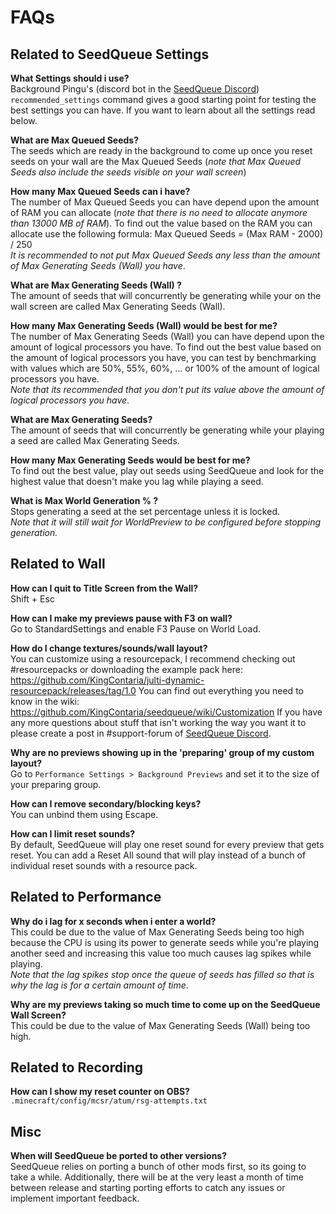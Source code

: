 # FAQs
## Related to SeedQueue Settings

**What Settings should i use?**  
Background Pingu's (discord bot in the [SeedQueue Discord](https://discord.gg/9P6PJkHCdU)) `recommended_settings` command gives a good starting point for testing the best settings you can have. If you want to learn about all the settings read below.

**What are Max Queued Seeds?**  
The seeds which are ready in the background to come up once you reset seeds on your wall are the Max Queued Seeds (*note that Max Queued Seeds also include the seeds visible on your wall screen*)

**How many Max Queued Seeds can i have?**  
The number of Max Queued Seeds you can have depend upon the amount of RAM you can allocate (*note that there is no need to allocate anymore than 13000 MB of RAM*). To find out the value based on the RAM you can allocate use the following formula: Max Queued Seeds = (Max RAM - 2000) / 250  
*It is recommended to not put Max Queued Seeds any less than the amount of Max Generating Seeds (Wall) you have*.

**What are Max Generating Seeds (Wall) ?**  
The amount of seeds that will concurrently be generating while your on the wall screen are called Max Generating Seeds (Wall).

**How many Max Generating Seeds (Wall) would be best for me?**  
The number of Max Generating Seeds (Wall) you can have depend upon the amount of logical processors you have. To find out the best value based on the amount of logical processors you have, you can test by benchmarking with values which are 50%, 55%, 60%, ... or 100% of the amount of logical processors you have.  
*Note that its recommended that you don't put its value above the amount of logical processors you have*.

**What are Max Generating Seeds?**  
The amount of seeds that will concurrently be generating while your playing a seed are called Max Generating Seeds.

**How many Max Generating Seeds would be best for me?**  
To find out the best value, play out seeds using SeedQueue and look for the highest value that doesn't make you lag while playing a seed.

**What is Max World Generation % ?**  
Stops generating a seed at the set percentage unless it is locked.  
*Note that it will still wait for WorldPreview to be configured before stopping generation.*

## Related to Wall

**How can I quit to Title Screen from the Wall?**  
Shift + Esc

**How can I make my previews pause with F3 on wall?**  
Go to StandardSettings and enable F3 Pause on World Load.

**How do I change textures/sounds/wall layout?**  
You can customize using a resourcepack,
I recommend checking out #resourcepacks or downloading the example pack here: <https://github.com/KingContaria/julti-dynamic-resourcepack/releases/tag/1.0>
You can find out everything you need to know in the wiki: <https://github.com/KingContaria/seedqueue/wiki/Customization>
If you have any more questions about stuff that isn't working the way you want it to please create a post in #support-forum of [SeedQueue Discord](https://discord.gg/9P6PJkHCdU).

**Why are no previews showing up in the 'preparing' group of my custom layout?**  
Go to `Performance Settings > Background Previews` and set it to the size of your preparing group.

**How can I remove secondary/blocking keys?**  
You can unbind them using Escape.

**How can I limit reset sounds?**  
By default, SeedQueue will play one reset sound for every preview that gets reset.
You can add a Reset All sound that will play instead of a bunch of individual reset sounds with a resource pack.

## Related to Performance

**Why do i lag for x seconds when i enter a world?**  
This could be due to the value of Max Generating Seeds being too high because the CPU is using its power to generate seeds while you're playing another seed and increasing this value too much causes lag spikes while playing.  
*Note that the lag spikes stop once the queue of seeds has filled so that is why the lag is for a certain amount of time*.

**Why are my previews taking so much time to come up on the SeedQueue Wall Screen?**  
This could be due to the value of Max Generating Seeds (Wall) being too high.

## Related to Recording

**How can I show my reset counter on OBS?**  
`.minecraft/config/mcsr/atum/rsg-attempts.txt`

## Misc

**When will SeedQueue be ported to other versions?**  
SeedQueue relies on porting a bunch of other mods first, so its going to take a while. Additionally, there will be at the very least a month of time between release and starting porting efforts to catch any issues or implement important feedback.